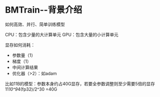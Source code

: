# BMTrain--背景介绍

如何高效、并行、简单训练模型

CPU：包含少量的大计算单元
GPU：包含大量的小计算单元

显存如何消耗：
<ul>
<li>参数量（1）</li>
<li>梯度（1）</li>
<li>中间计算结果</li>
<li>优化器（>2）：如adam</li>
</ul>

比如11B的模型：参数本身约占40G显存，若要全参数调整则至少需要5倍的显存
11*10^9*4(fp32)/2^30 =40G 
